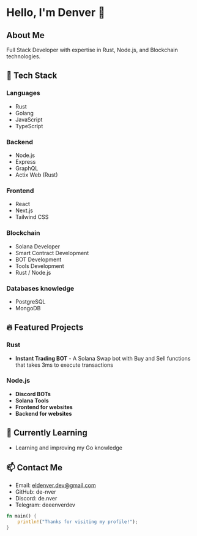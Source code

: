 # Hello, I'm Denver 👋

## About Me
Full Stack Developer with expertise in Rust, Node.js, and Blockchain technologies.

## 🔧 Tech Stack

### Languages
- Rust
- Golang
- JavaScript
- TypeScript

### Backend
- Node.js
- Express
- GraphQL
- Actix Web (Rust)

### Frontend
- React
- Next.js
- Tailwind CSS

### Blockchain
- Solana Developer
- Smart Contract Development
- BOT Development
- Tools Development
- Rust / Node.js

### Databases knowledge
- PostgreSQL
- MongoDB

## 🔥 Featured Projects

### Rust
- **Instant Trading BOT** - A Solana Swap bot with Buy and Sell functions that takes 3ms to execute transactions

### Node.js
- **Discord BOTs**
- **Solana Tools**
- **Frontend for websites**
- **Backend for websites**

## 🌱 Currently Learning
- Learning and improving my Go knowledge

## 📫 Contact Me
- Email: eldenver.dev@gmail.com
- GitHub: de-nver
- Discord: de.nver
- Telegram: deeenverdev

```rust
fn main() {
    println!("Thanks for visiting my profile!");
}
```
